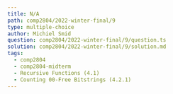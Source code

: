 ```yaml
---
title: N/A
path: comp2804/2022-winter-final/9
type: multiple-choice
author: Michiel Smid
question: comp2804/2022-winter-final/9/question.ts
solution: comp2804/2022-winter-final/9/solution.md
tags:
  - comp2804
  - comp2804-midterm
  - Recursive Functions (4.1)
  - Counting 00-Free Bitstrings (4.2.1)
---
```

